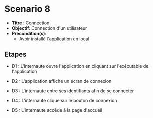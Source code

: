 # Scenario 8

- **Titre** : Connection
- **Objectif**: Connection d'un utilisateur
- **Précondition(s)**:
	- Avoir installé l'application en local

## Etapes

- D1 : L'internaute ouvre l'application en cliquant sur l'exécutable de l'application

- D2 : L'application affiche un écran de connexion

- D3 : L'internaute entre ses identifiants afin de se connecter

- D4 : L'internaute clique sur le bouton de connexion

- D5 : L'internaute accède à la page d'accueil
